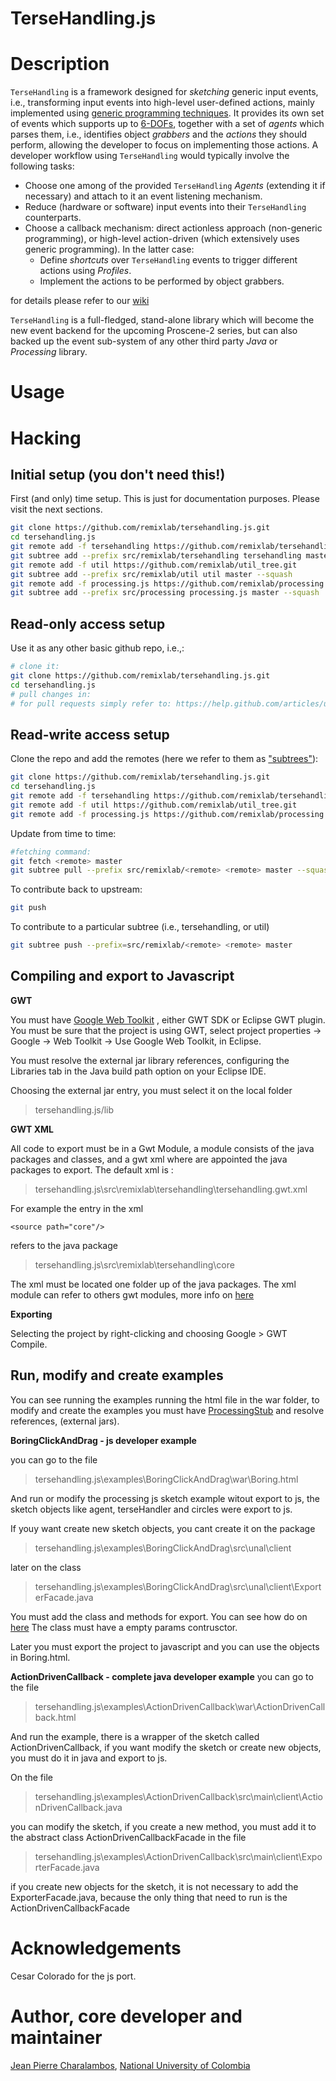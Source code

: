 TerseHandling.js
================

# Description

`TerseHandling` is a framework designed for _sketching_ generic input events, i.e., transforming input events into high-level user-defined actions,
mainly implemented using [generic programming techniques](http://en.wikipedia.org/wiki/Generics_in_Java).
It provides its own set of events which supports up to [6-DOFs]( http://en.wikipedia.org/wiki/Degrees_of_freedom_(mechanics) ),
together with a set of *agents* which parses them, i.e., identifies object *grabbers* and the *actions* they should perform,
allowing the developer to focus on implementing those actions. A developer workflow using `TerseHandling` would typically involve the following tasks:

  * Choose one among of the provided `TerseHandling` *Agents* (extending it if necessary) and attach to it an event listening mechanism.
  * Reduce (hardware or software) input events into their `TerseHandling` counterparts.
  * Choose a callback mechanism: direct actionless approach (non-generic programming), or high-level action-driven (which extensively uses generic programming). In the latter case:
    * Define *shortcuts* over `TerseHandling` events to trigger different actions using *Profiles*.
    * Implement the actions to be performed by object grabbers.
    
for details please refer to our [wiki](https://github.com/remixlab/tersehandling/wiki)

`TerseHandling` is a full-fledged, stand-alone library which will become the new event backend for the upcoming Proscene-2 series,
but can also backed up the event sub-system of any other third party *Java* or *Processing* library.

# Usage

# Hacking

## Initial setup (you don't need this!)

First (and only) time setup. This is just for documentation purposes. Please visit the next sections.

```sh
git clone https://github.com/remixlab/tersehandling.js.git
cd tersehandling.js
git remote add -f tersehandling https://github.com/remixlab/tersehandling_tree.git
git subtree add --prefix src/remixlab/tersehandling tersehandling master --squash
git remote add -f util https://github.com/remixlab/util_tree.git
git subtree add --prefix src/remixlab/util util master --squash
git remote add -f processing.js https://github.com/remixlab/processing.js_tree.git
git subtree add --prefix src/processing processing.js master --squash
```

## Read-only access setup

Use it as any other basic github repo, i.e.,:

```sh
# clone it:
git clone https://github.com/remixlab/tersehandling.js.git
cd tersehandling.js
# pull changes in:
# for pull requests simply refer to: https://help.github.com/articles/using-pull-requests
```

## Read-write access setup

Clone the repo and add the remotes (here we refer to them as ["subtrees"](http://blogs.atlassian.com/2013/05/alternatives-to-git-submodule-git-subtree/)):

```sh
git clone https://github.com/remixlab/tersehandling.js.git
cd tersehandling.js
git remote add -f tersehandling https://github.com/remixlab/tersehandling_tree.git
git remote add -f util https://github.com/remixlab/util_tree.git
git remote add -f processing.js https://github.com/remixlab/processing.js_tree.git
```

Update from time to time:

```sh
#fetching command:
git fetch <remote> master
git subtree pull --prefix src/remixlab/<remote> <remote> master --squash
```

To contribute back to upstream:

```sh
git push
```

To contribute to a particular subtree (i.e., tersehandling, or util)

```sh
git subtree push --prefix=src/remixlab/<remote> <remote> master
```
##  Compiling and export to Javascript  ##

**GWT**

You must have [Google Web Toolkit](http://www.gwtproject.org/) , either GWT SDK or Eclipse GWT plugin. You must be sure that the project is using GWT, select 
project properties -> Google -> Web Toolkit -> Use Google Web Toolkit, in Eclipse.

You must resolve the external jar library references, configuring the Libraries tab in the Java build path option on your Eclipse IDE.

Choosing  the external jar entry, you must select it on the local folder  
   

> tersehandling.js/lib
    
**GWT XML**

All code to export must be in a Gwt Module, a module consists of the java packages and classes, and a gwt xml where are appointed the java packages to export.
The default xml is :

> tersehandling.js\src\remixlab\tersehandling\tersehandling.gwt.xml

For example the entry in the xml

    <source path="core"/>

refers to the java package

> tersehandling.js\src\remixlab\tersehandling\core

The xml must be located one folder up of the java packages.
The xml module can refer to others gwt modules, more info on [here](http://www.gwtproject.org/doc/latest/DevGuideOrganizingProjects.html#DevGuideModuleXml)

**Exporting**

Selecting the project by right-clicking and choosing Google > GWT Compile.


##  Run, modify and create examples  ##


You can see running the examples running the html file in the war folder, to modify and create the examples 
you must have [ProcessingStub](https://github.com/remixlab/ProcessingStub) and  resolve references, (external jars).
 

**BoringClickAndDrag - js developer example**

you can go to the file
> tersehandling.js\examples\BoringClickAndDrag\war\Boring.html

And run or modify the processing js sketch example witout export to js, the sketch objects like agent, terseHandler and circles were export to js. 

If youy want create new sketch objects, you cant create it  on the package

> tersehandling.js\examples\BoringClickAndDrag\src\unal\client

later on the class

> tersehandling.js\examples\BoringClickAndDrag\src\unal\client\ExporterFacade.java

You must add the class and methods for export.
You can see how do on [here](https://code.google.com/p/gwt-exporter/)
The class must have a empty params  contrusctor.


Later you must export the project to javascript and you can use the objects in Boring.html. 

**ActionDrivenCallback - complete java developer example**
you can go to the file
> tersehandling.js\examples\ActionDrivenCallback\war\ActionDrivenCallback.html

And run the example,  there is a wrapper of the sketch called ActionDrivenCallback, 
 if you want modify the sketch or create new objects, you must do it in java and export to js.


On the file

> tersehandling.js\examples\ActionDrivenCallback\src\main\client\ActionDrivenCallback.java

you can modify the sketch, if you create a new method, you must add it to the abstract class ActionDrivenCallbackFacade  in the file

> tersehandling.js\examples\ActionDrivenCallback\src\main\client\ExporterFacade.java

if you create new objects  for the sketch, it is not necessary to add the ExporterFacade.java, because the only thing that need to run is the ActionDrivenCallbackFacade

# Acknowledgements

Cesar Colorado for the js port.

# Author, core developer and maintainer

[Jean Pierre Charalambos](http://disi.unal.edu.co/profesores/pierre/), [National University of Colombia](http://www.unal.edu.co)
